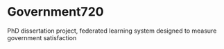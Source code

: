 # Government720
PhD dissertation project, federated learning system designed to measure government satisfaction
